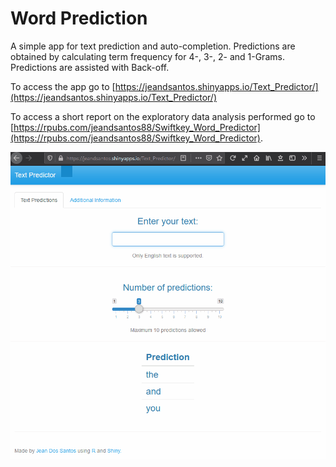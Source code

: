 # Word Prediction

A simple app for text prediction and auto-completion. Predictions are obtained by calculating term frequency for 4-, 3-, 2- and 1-Grams. Predictions are assisted with Back-off.

To access the app go to [https://jeandsantos.shinyapps.io/Text_Predictor/](https://jeandsantos.shinyapps.io/Text_Predictor/)

To access a short report on the exploratory data analysis performed go to [https://rpubs.com/jeandsantos88/Swiftkey_Word_Predictor](https://rpubs.com/jeandsantos88/Swiftkey_Word_Predictor).

![](www/text_predictor.gif)
